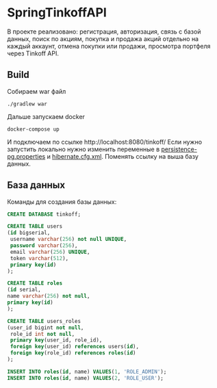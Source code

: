 # SpringTinkoffAPI

В проекте реализовано: регистрация, авторизация, связь с базой данных, поиск по акциям, покупка и продажа акций отдельно на каждый аккаунт, отмена покупки или продажи, просмотра портфеля через Tinkoff API.

## Build
Собираем war файл
```
./gradlew war
```
Дальше запускаем docker
```
docker-compose up
```
И подключаем по ссылке http://localhost:8080/tinkoff/
Если нужно запустить локально нужно изменить переменные в [persistence-pg.properties](src%2Fmain%2Fwebapp%2Fpersistence-pg.properties)
и [hibernate.cfg.xml](src%2Fmain%2Fresources%2Fhibernate.cfg.xml). Поменять ссылку на выша базу данных.

## База данных
Команды для создания базы данных:
```sql
CREATE DATABASE tinkoff;

CREATE TABLE users
(id bigserial,
 username varchar(256) not null UNIQUE,
 password varchar(256),
 email varchar(256) UNIQUE,
 token varchar(512),
 primary key(id)
);

CREATE TABLE roles
(id serial,
name varchar(256) not null,
primary key(id)
);

CREATE TABLE users_roles
(user_id bigint not null,
 role_id int not null,
 primary key(user_id, role_id),
 foreign key(user_id) references users(id),
 foreign key(role_id) references roles(id)
);

INSERT INTO roles(id, name) VALUES(1, 'ROLE_ADMIN');
INSERT INTO roles(id, name) VALUES(2, 'ROLE_USER');
```
